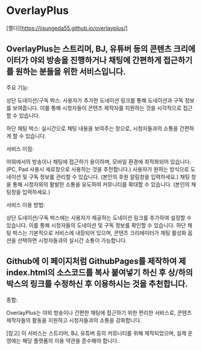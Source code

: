 # OverlayPlus 
[젤다][https://jisungeda55.github.io/overlayplus/]

## OverlayPlus는 스트리머, BJ, 유튜버 등의 콘텐츠 크리에이터가 야외 방송을 진행하거나 채팅에 간편하게 접근하기를 원하는 분들을 위한 서비스입니다.

주요 기능:

상단 도네이션/구독 박스: 사용자가 추가한 도네이션 링크를 통해 도네이션과 구독 정보를 보여줍니다. 이를 통해 시청자들이 콘텐츠 제작자를 지원하는 것을 시각적으로 접근 할 수 있습니다.

하단 채팅 박스: 실시간으로 채팅 내용을 보여주는 창으로, 시청자들과의 소통을 간편하게 할 수 있습니다.

서비스 이점:

야외에서의 방송이나 채팅에 접근하기 용이하며, 모바일 환경에 최적화되어 있습니다.(PC, Pad 사용시 세로창으로 사용하는 것을 추천합니다.)
사용자가 원하는 방식으로 도네이션 및 구독 정보를 관리할 수 있습니다. (본인의 후원 알림창을 입력하세요.)
채팅 창을 통해 시청자와의 활발한 소통을 유도하여 커뮤니티를 확대할 수 있습니다. (본인의 채팅창을 입력하세요.)

서비스 이용 방법:

상단 도네이션/구독 박스에는 사용자가 제공하는 도네이션 링크를 추가하여 설정할 수 있습니다. 이를 통해 시청자들의 도네이션 및 구독 정보를 확인할 수 있습니다.
하단 채팅 박스는 기본적으로 서비스에 내장되어 있으며, 콘텐츠 크리에이터가 채팅 활성화 옵션을 선택하면 시청자들과의 실시간 소통이 가능합니다.
## Github에 이 페이지처럼 GithubPages를 제작하여 제 index.html의 소스코드를 복사 붙여넣기 하신 후 상/하의 박스의 링크를 수정하신 후 이용하시는 것을 추천합니다.

종합:

OverlayPlus는 야외 방송이나 간편한 채팅에 접근하기 위한 편리한 서비스로, 콘텐츠 제작자들의 활동을 지원하고 시청자들과의 소통을 강화합니다.

[참고] 이 서비스는 스트리머, BJ, 유튜버 등의 커뮤니티를 위해 제작되었으며, 실제 운영에는 해당 플랫폼의 이용 약관을 준수해야 합니다.
